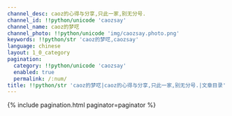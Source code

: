 ```yaml
---
channel_desc: caoz的心得与分享,只此一家,别无分号.
channel_id: !!python/unicode 'caozsay'
channel_name: caoz的梦呓
channel_photo: !!python/unicode 'img/caozsay.photo.png'
keywords: !!python/str 'caoz的梦呓,caozsay'
language: chinese
layout: 1_0_category
pagination:
  category: !!python/unicode 'caozsay'
  enabled: true
  permalink: /:num/
title: !!python/str 'caoz的梦呓|caoz的心得与分享,只此一家,别无分号.|文章目录'
---
```

{% include pagination.html paginator=paginator %}